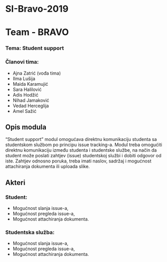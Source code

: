 # SI-Bravo-2019

# Team - BRAVO
### Tema: Student support

### Članovi tima:
- Ajna Zatrić  (vođa tima)
- Ilma Lušija 
- Maida Karamujić
- Sara Halilović
- Adis Hodžić
- Nihad Jamaković
- Vedad Herceglija
- Amel Sažić

## Opis modula

“Student support” modul omogućava direktnu komunikaciju studenta sa studentskom službom po principu issue tracking-a.
Modul treba omogućiti direktnu komunikaciju između studenta i studentske službe, na način da student može poslati zahtjev (issue) studentskoj službi i dobiti odgovor od iste. Zahtjev odnosno poruka, treba imati naslov, sadržaj i mogućnost attachiranja dokumenta ili uploada slike. 

## Akteri

### Student:
- Mogućnost slanja issue-a,
- Mogućnost pregleda issue-a,
- Mogućnost attachiranja dokumenta.


### Studentska služba:
- Mogućnost slanja issue-a,
- Mogućnost pregleda issue-a,
- Mogućnost attachiranja dokumenta.
